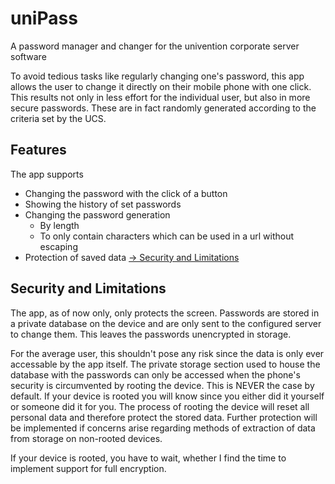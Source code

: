# uniPass
A password manager and changer for the univention corporate server software

To avoid tedious tasks like regularly changing one's password, this app allows the user to change it directly on their mobile phone with one click. This results not only in less effort for the individual user, but also in more secure passwords. These are in fact randomly generated according to the criteria set by the UCS.

## Features
The app supports
- Changing the password with the click of a button
- Showing the history of set passwords
- Changing the password generation
  - By length
  - To only contain characters which can be used in a url without escaping
- Protection of saved data [-> Security and Limitations](#security-and-limitations)

## Security and Limitations
The app, as of now only, only protects the screen.
Passwords are stored in a private database on the device and are only sent to the configured server to change them.
This leaves the passwords unencrypted in storage.

For the average user, this shouldn't pose any risk since the data is only ever accessable by the app itself.
The private storage section used to house the database with the passwords can only be accessed when the phone's security is circumvented by rooting the device.
This is NEVER the case by default. If your device is rooted you will know since you either did it yourself or someone did it for you.
The process of rooting the device will reset all personal data and therefore protect the stored data. 
Further protection will be implemented if concerns arise regarding methods of extraction of data from storage on non-rooted devices.

If your device is rooted, you have to wait, whether I find the time to implement support for full encryption.
